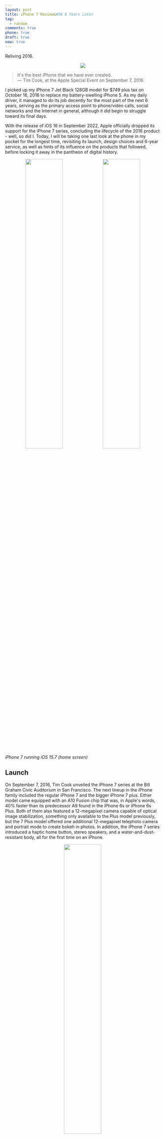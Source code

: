 ```yaml
---
layout: post
title: iPhone 7 Review&#58 6 Years Later
tag:
  - random
comments: true
phone: true
draft: true
new: true
---
```


Reliving 2016.

<p float="left" align="middle">
  <img src="https://shawenyao.github.io/Photos/iPhone 7/Portrait/IMG_0672.jpg"/>
</p>

> It's the best iPhone that we have ever created. <br>
> ― Tim Cook, at the Apple Special Event on September 7, 2016

I picked up my iPhone 7 Jet Black 128GB model for $749 plus tax on October 16, 2016 to replace my battery-swelling iPhone 5. As my daily driver, it managed to do its job decently for the most part of the next 6 years, serving as the primary access point to phone/video calls, social networks and the Internet in general, although it did begin to struggle toward its final days.  

With the release of iOS 16 in September 2022, Apple officially dropped its support for the iPhone 7 series, concluding the lifecycle of the 2016 product - well, so did I. Today, I will be taking one last look at the phone in my pocket for the longest time, revisiting its launch, design choices and 6-year service, as well as hints of its influence on the products that followed, before locking it away in the pantheon of digital history.

<p float="left" align="middle">
  <img src="https://shawenyao.github.io/Photos/iPhone 7/Portrait/IMG_0670.jpg" width="49%" />
  <img src="https://shawenyao.github.io/Photos/iPhone 7/Screenshots/home_screen.jpg" width="49%" /> 
</p>

_iPhone 7 running iOS 15.7 (home screen)_

## Launch
On September 7, 2016, Tim Cook unveiled the iPhone 7 series at the Bill Graham Civic Auditorium in San Francisco. The next lineup in the iPhone family included the regular iPhone 7 and the bigger iPhone 7 plus. Either model came equipped with an A10 Fusion chip that was, in Apple's words, 40% faster than its predecessor A9 found in the iPhone 6s or iPhone 6s Plus. Both of them also featured a 12-megapixel camera capable of optical image stabilization, something only available to the Plus model previously, but the 7 Plus model offered one additional 12-megapixel telephoto camera and portrait mode to create bokeh in photos. In addition, the iPhone 7 series introduced a haptic home button, stereo speakers, and a water-and-dust-resistant body, all for the first time on an iPhone.

<p float="left" align="middle">
  <img src="https://shawenyao.github.io/Photos/iPhone 7/Screenshots/geekbench1.jpg" width="49%" />
</p>

_Geekbench score of the A10 Fusion chip (when battery is sufficiently charged)_

## Headphone Jack
One of the biggest controversies surrounding the launch of iPhone 7 was its headphone jack, or the absence of one. Phil Schiller, Apple's senior vice president of worldwide marketing, indeed sounded a little defensive when he took three whole minutes on stage characterizing it as a "courageous" move to challenge the long-established practice. Since then, Apple doubled down on the design with every subsequent iPhone release. The bet paid off. The Android camp fought back for a year or two before giving in eventually. Consumers have also learned to embrace the age of wireless audio, to the point where today, a headphone-jack-less phone has become all but the new default, at least among flagship smartphones on the market. History will remember that it all began with this phone.

| Model | Year | Have a headphone jack? |
| --- | --- | --- |
| iPhone 14 Series | 2022 | No |
| Samsung Galaxy S22 Series | 2022 | No |
| Samsung Galaxy Z Flip 4 & Z Fold 4 | 2022 | No |
| Google Pixel 7 Series | 2022 | No |
| OnePlus 10 Series | 2022 | No |
| Moto Edge+ | 2022 | No |

_An incomplete survey of major smartphones on the market in 2022_

## Home Button and Touch ID
The removal of a headphone jack, according to Phil Schiller, freed up enough of the precious internal space in order to make room for another pivotal feature: an immoveable yet clicky home button. Gone were the mechanical home buttons common to all iPhones prior, probably one of the most vulnerable parts of the hardware. The new, improved home button was physically incapable of movement of any sorts, but the "taptic engine" inside would instead provide a subtle, vibrational feedback whenever the home button was pressed. The end result was an unmistakable impression of tactile "clicky-ness". It just felt right.

<p float="left" align="middle">
  <img src="https://shawenyao.github.io/Photos/iPhone 7/Screenshots/haptic.jpg" width="49%" /> 
</p>

_Configuration of the strength of the haptic feedback_

Meanwhile, biometrics-based identification as a whole has only become more ubiquitous than ever six years later. The Touch ID technology that began with iPhone 5s (2015), along with its extension, Face ID introduced with iPhone X (2017), made it virtually impossible to go back to a time when the safety of data in your phone meant having to type a passcode each time it needed to be unlocked. Between the two though, I still have a slight preference for Touch ID, due to its versatility and the attention-free unlocking experience.

## Camera
iPhone 7 has a 12-megapixel camera, the pixel count of which was first introduced with the iPhone 6s series a year earlier and from there, remained unchanged until the iPhone 14 Pro line in 2022. Quality-wise, it's what you can expect from an entry-level model of iPhone. It shoots sharp pictures with vibrant color under well-lit conditions. At night, the camera could still impress you with its optical image stabilization, but it might take a few attempts to get the perfect shot.

<p float="left" align="middle">
  <img src="https://shawenyao.github.io/Photos/iPhone 7/IMG_6038.jpg" width="49%" />
  <img src="https://shawenyao.github.io/Photos/iPhone 7/IMG_9145.jpg" width="49%" /> 
</p>

<p float="left" align="middle">
  <img src="https://shawenyao.github.io/Photos/iPhone 7/IMG_6477.jpg" width="49%" /> 
  <img src="https://shawenyao.github.io/Photos/iPhone 7/IMG_5810.jpg" width="49%" />
</p>

<p float="left" align="middle">
  <img src="https://shawenyao.github.io/Photos/iPhone 7/IMG_7199.jpg" width="49%" />
  <img src="https://shawenyao.github.io/Photos/iPhone 7/IMG_9121.jpg" width="49%" /> 
</p>

## Durability
Battery is where the 6-year-old phone truly shows its weakness. In 2016, iPhone 7 was claimed to have longest battery life ever in an iPhone, which feels surreal today. In fact, the battery health has become so concerning that in the past year or so, I wouldn't dare going outside without a power bank for an extended period of time. The worst part is that the phone seems to have lost its ability to gauge how much juice is left in the battery. Sometimes it can still go on for a few hours with a terrifying "1%" in the top-right corner, reminding me of its age.

Shortly after iPhone 7's launch, battery emerged at the center of a controversy dubbed "batterygate". For years there had been anecdotal evidence suggesting that older models of iPhone became increasingly slower with each iOS upgrade, leading people to speculate that it was a conscious decision by Apple to encourage people toward buying a new one, a practice known as "planned obsolescence". The batterygate culminated with Apple's apology in December 2017 where it promised to offer battery replacements at a reduced cost for a year and better transparency on battery and performance management in the future. Today, battery-induced performance throttling is still very much a thing. The phone performs about 40-50% slower when the system decides so, even without entering low battery mode.

One last thing - about two years ago, the lightning port on my iPhone 7 lost its clutch power, resulting in a rather unstable connection between the cable and the body. This has led to more than a handful frustrations when charging or driving, or charging while driving. It is not necessarily a problem worth fixing at this point. With USB-C iPhones heavily rumored, the lightning port has finally run its course, following the footsteps of its predecessor, the 30-pin dock connector last seen on an iPhone 4s. 

<p float="left" align="middle">
  <img src="https://shawenyao.github.io/Photos/iPhone 7/Screenshots/battery.jpg" width="49%" />
  <img src="https://shawenyao.github.io/Photos/iPhone 7/Screenshots/geekbench2.jpg" width="49%" /> 
</p>

_Left: battery health after 6 years of degradation; right: Geekbench score of the A10 Fusion chip under CPU throttling conditions_

## Wrap-up
iPhone 7 was okay. It was neither as incremental as the iPhone 8 one year later, nor as radical as the iPhone X one year later as well. The lack of headphone jack hasn't been as big of a deal as many critics argued back then. The haptic engine rendered the home button the ultimate form of its former iterations. 

<p float="left" align="middle">
  <img src="https://shawenyao.github.io/Photos/iPhone 7/Portrait/IMG_0669.jpg" width="49%" />
  <img src="https://shawenyao.github.io/Photos/iPhone 7/Screenshots/lock_screen.jpg" width="49%" /> 
</p>

_iPhone 7 running iOS 15.7 (lock screen)_

## Read More
Wikipedia, "[iPhone 7](https://en.wikipedia.org/wiki/IPhone_7)"

YouTube, "[Apple – September Event 2016](https://www.youtube.com/watch?v=NS0txu_Kzl8)"

The Verge, "[iPhone 7 Review](https://www.theverge.com/a/apple-iphone-7-review-vs-iphone-7-plus)"

The Verge, "[Taking the headphone jack off phones is user-hostile and stupid](https://www.theverge.com/circuitbreaker/2016/6/21/11991302/iphone-no-headphone-jack-user-hostile-stupid)"

Wikipedia, "[Batterygate](https://en.wikipedia.org/wiki/Batterygate)"

Wikipedia, "[Planned obsolescence](https://en.wikipedia.org/wiki/Planned_obsolescence)"

The Verge, "[Apple apologizes for iPhone slowdown drama, will offer $29 battery replacements for a year](https://www.theverge.com/2017/12/28/16827248/apple-iphone-battery-replacement-price-slow-down-apology)"

The Verge, "[Apple confirms the iPhone is getting USB-C](https://www.theverge.com/2022/10/26/23423977/iphone-usb-c-eu-law-joswiak-confirms-compliance-lightning)"

